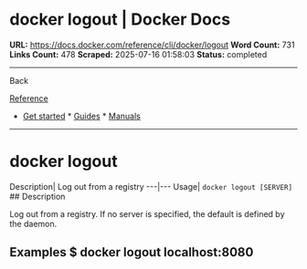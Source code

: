 # docker logout | Docker Docs

**URL:** https://docs.docker.com/reference/cli/docker/logout
**Word Count:** 731
**Links Count:** 478
**Scraped:** 2025-07-16 01:58:03
**Status:** completed

---

Back

[Reference](https://docs.docker.com/reference/)

  * [Get started](https://docs.docker.com/get-started/)   * [Guides](https://docs.docker.com/guides/)   * [Manuals](https://docs.docker.com/manuals/)

* * *

# docker logout

Description| Log out from a registry   ---|---   Usage| `docker logout [SERVER]`      ## Description

Log out from a registry. If no server is specified, the default is defined by the daemon.

## Examples               $ docker logout localhost:8080